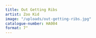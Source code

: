 ```yaml
---
title: Out Getting Ribs
artist: Zoo Kid
image: "/uploads/out-getting-ribs.jpg"
catalogue-number: HA004
format: 7"
---
```


